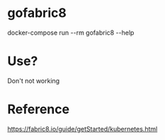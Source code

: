 # gofabric8

docker-compose run --rm gofabric8 --help

# Use?
Don't not working

# Reference
https://fabric8.io/guide/getStarted/kubernetes.html
